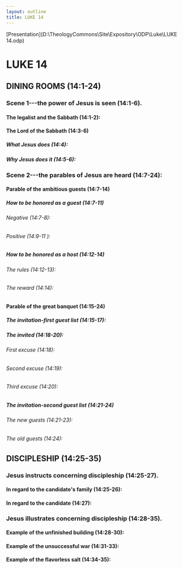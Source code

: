 ```yaml
---
layout: outline
title: LUKE 14
---
```

[Presentation](D:\TheologyCommons\Site\Expository\ODP\Luke\LUKE 14.odp)
# LUKE 14
## DINING ROOMS (14:1-24) 
###  Scene 1\-\--the power of Jesus is seen (14:1-6). 
####  The legalist and the Sabbath (14:1-2): 
####  The Lord of the Sabbath (14:3-6) 
#####  What Jesus does (14:4): 
#####  Why Jesus does it (14:5-6): 
###  Scene 2\-\--the parables of Jesus are heard (14:7-24): 
####  Parable of the ambitious guests (14:7-14) 
#####  How to be honored as a guest (14:7-11) 
######  Negative (14:7-8): 
######  Positive (14:9-11 ): 
#####  How to be honored as a host (14:12-14) 
######  The rules (14:12-13): 
######  The reward (14:14): 
####  Parable of the great banquet (14:15-24) 
#####  The invitation-first guest list (14:15-17): 
#####  The invited (14:18-20): 
######  First excuse (14:18): 
######  Second excuse (14:19): 
######  Third excuse (14:20): 
#####  The invitation-second guest list (14:21-24) 
######  The new guests (14:21-23): 
######  The old guests (14:24): 
## DISCIPLESHIP (14:25-35) 
###  Jesus instructs concerning discipleship (14:25-27). 
####  In regard to the candidate\'s family (14:25-26): 
####  In regard to the candidate (14:27): 
###  Jesus illustrates concerning discipleship (14:28-35). 
####  Example of the unfinished building (14:28-30): 
####  Example of the unsuccessful war (14:31-33): 
####  Example of the flavorless salt (14:34-35): 
